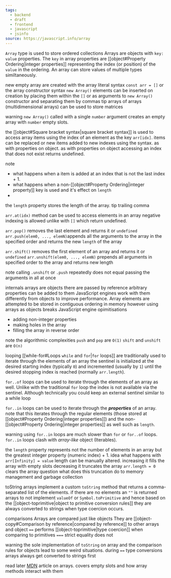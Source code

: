```yaml
---
tags:
  - backend
  - draft
  - frontend
  - javascript
  - jsinfo
source: https://javascript.info/array
---
```

`Array` type is used to store ordered collections
Arrays are objects with `key: value` properties. 
The `key` in array properties are [[object#Property Ordering|integer properties]] representing the index (or position) of the `value` in the ordering.
An array can store values of multiple types similtaneously.

new empty array are created with the array literal syntax `const arr = []` or the array constructor syntax `new Array()`
elements can be inserted on creation by placing them within the `[]` or as arguments to `new Array()` constructor and separating them by commas
tip arrays of arrays (multidimensional arrays) can be used to store matrices

warning `new Array()` called with a single `number` argument creates an empty array with `number` empty slots.

the [[object#Square bracket syntax|square bracket syntax]] is used to access array items using the index of an element as the key
`arr[idx]`. 
items can be replaced or new items added to new indexes using the syntax. as with properties on object.
as with properties on object accessing an index that does not exist returns undefined.

note 
- what happens when a item is added at an index that is not the last index + 1.
- what happens when a non-[[object#Property Ordering|integer property]]  key is used and it's effect on `length`
- 
the `length` property stores the length of the array.
tip trailing comma

`arr.at(idx)` method can be used to access elements in an array
negative indexing is allowed unlike with `[]` which return undefined.

`arr.pop()` removes the last element and returns it or `undefined`
`arr.push(elem0, ..., elemN)`appends all the arguments to the array in the specified order and returns the new `length` of the array

`arr.shift()` removes the first element of an array and returns it or `undefined`
`arr.unshift(elem0, ..., elemN)` prepends all arguments in specified order to the array and returns new length

note calling `.unshift` or `.push` repeatedly does not equal passing the arguments in all at once

internals
arrays are objects
there are passed by reference
arbitrary properties can be added to them
JavaScript engines work with them differently from objects to improve performance. 
Array elements are attempted to be stored in contiguous ordering in memory
however using arrays as objects breaks JavaScript engine opimitisations
- adding non-integer properties
- making holes in the array
- filling the array in reverse order

note the algorithmic complexities
`push` and `pop` are `O(1)`
`shift` and `unshift` are `O(n)`

looping
[[while-for#Loops `while` and `for`|`for` loops]] are traditionally used to iterate through the elements of an array
the sentinel is initialized at the desired starting index (typically `0`)  and incremented (usually by `1`) until the desired stopping index is reached (normally `arr.length`).

`for..of` loops can be used to iterate through the elements of an array as well. Unlike with the traditional `for` loop the index is not available via the sentinel. Although technically you could keep an external sentinel similar to a while loop

`for..in` loops can be used to iterate through the ***properties*** of an array.
note that this iterates through the regular elements (those stored at [[object#Property Ordering|integer properties]]) and the non-[[object#Property Ordering|integer properties]] as well such as `length`.

warning
using `for..in` loops are much slower than `for` or `for..of` loops.
`for..in` loops clash with *array-like* object (Iterables).

the `length` property represents not the number of elements in an array but the greatest integer property (numeric index) + 1.
idea what happens with `arr[Infinity] = value` 
length can be manually altered. increasing it fills the array with empty slots
decreasing it truncates the array
`arr.length = 0` clears the array
question what does this truncation do to memory management and garbage collection

toString
arrays implement a custom `toString` method that returns a comma-separated list of the elements.
if there are no elements an `""` is returned
arrays to not implement `valueOf` or `Symbol.toPrimitive` and hence based on the [[object-toprimitive|object to primitive conversion rules]] they are always converted to strings when type coercion occurs. 

comparisons
Arrays are compared just like objects
They are [[object-copy#Comparison by reference|compared by reference]] to other arrays and object
`==` performs [[object-toprimitive|type coercion]] when comparing to primitives
`===` strict equality does not

warning
the sole implementation of `toString` on array and the comparison rules for objects lead to some weird situations. during `==` type conversions arrays always get converted to strings first


read later
[MDN](https://developer.mozilla.org/en-US/docs/Web/JavaScript/Reference/Global_Objects/Array) article on arrays. covers empty slots and how array methods interact with them